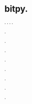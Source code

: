 # bitpy.
.
.
.
.












.






















































.
























.



























.

















































































.































































.































































































.















.






































